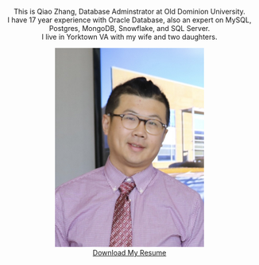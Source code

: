 <p align="center">
This is Qiao Zhang, Database Adminstrator at Old Dominion University.<br>
I have 17 year experience with Oracle Database, also an expert on MySQL, Postgres, MongoDB, Snowflake, and SQL Server.<br>
I live in Yorktown VA with my wife and two daughters.<br>
</p>
<p align="center">
    <img src="./docs/phtot1.jpg" alt="Ghost Chrome mockup" width="300"/><br>
    <a href="./docs/Qiao_Zhang_Resume.pdf" target="_blank">Download My Resume</a>
</p>
